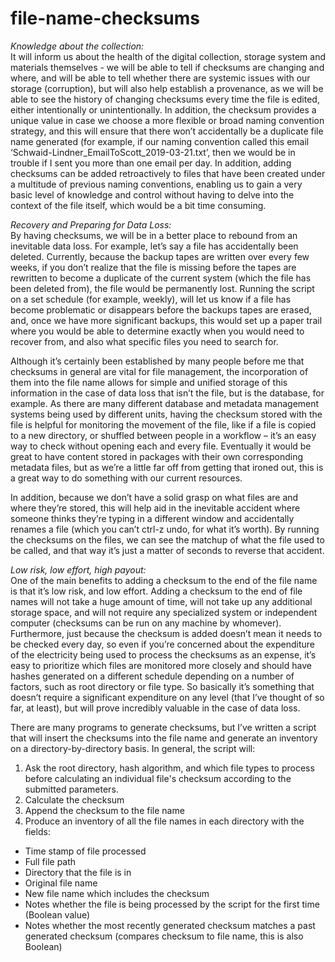 # file-name-checksums

*Knowledge about the collection:*  
It will inform us about the health of the digital collection, storage system and materials themselves - we will be able to tell if checksums are changing and where, and will be able to tell whether there are systemic issues with our storage (corruption), but will also help establish a provenance, as we will be able to see the history of changing checksums every time the file is edited, either intentionally or unintentionally. In addition, the checksum provides a unique value in case we choose a more flexible or broad naming convention strategy, and this will ensure that there won’t accidentally be a duplicate file name generated (for example, if our naming convention called this email ‘Schwaid-Lindner_EmailToScott_2019-03-21.txt’, then we would be in trouble if I sent you more than one email per day. In addition, adding checksums can be added retroactively to files that have been created under a multitude of previous naming conventions, enabling us to gain a very basic level of knowledge and control without having to delve into the context of the file itself, which would be a bit time consuming.
 
*Recovery and Preparing for Data Loss:*  
By having checksums, we will be in a better place to rebound from an inevitable data loss. For example, let’s say a file has accidentally been deleted. Currently, because the backup tapes are written over every few weeks, if you don’t realize that the file is missing before the tapes are rewritten to become a duplicate of the current system (which the file has been deleted from), the file would be permanently lost. Running the script on a set schedule (for example, weekly), will let us know if a file has become problematic or disappears before the backups tapes are erased, and, once we have more significant backups, this would set up a paper trail where you would be able to determine exactly when you would need to recover from, and also what specific files you need to search for.
 
Although it’s certainly been established by many people before me that checksums in general are vital for file management, the incorporation of them into the file name allows for simple and unified storage of this information in the case of data loss that isn’t the file, but is the database, for example. As there are many different database and metadata management systems being used by different units, having the checksum stored with the file is helpful for monitoring the movement of the file, like if a file is copied to a new directory, or shuffled between people in a workflow – it’s an easy way to check without opening each and every file. Eventually it would be great to have content stored in packages with their own corresponding metadata files, but as we’re a little far off from getting that ironed out, this is a great way to do something with our current resources.
 
In addition, because we don’t have a solid grasp on what files are and where they’re stored, this will help aid in the inevitable accident where someone thinks they’re typing in a different window and accidentally renames a file (which you can’t ctrl-z undo, for what it’s worth). By running the checksums on the files, we can see the matchup of what the file used to be called, and that way it’s just a matter of seconds to reverse that accident.
 
*Low risk, low effort, high payout:*  
One of the main benefits to adding a checksum to the end of the file name is that it’s low risk, and low effort. Adding a checksum to the end of file names will not take a huge amount of time, will not take up any additional storage space, and will not require any specialized system or independent computer (checksums can be run on any machine by whomever). Furthermore, just because the checksum is added doesn’t mean it needs to be checked every day, so even if you’re concerned about the expenditure of the electricity being used to process the checksums as an expense, it’s easy to prioritize which files are monitored more closely and should have hashes generated on a different schedule depending on a number of factors, such as root directory or file type. So basically it’s something that doesn’t require a significant expenditure on any level (that I’ve thought of so far, at least), but will prove incredibly valuable in the case of data loss.
 
There are many programs to generate checksums, but I’ve written a script that will insert the checksums into the file name and generate an inventory on a directory-by-directory basis.
In general, the script will:
1. Ask the root directory, hash algorithm, and which file types to process before calculating an individual file's checksum according to the submitted parameters.
2. Calculate the checksum
3. Append the checksum to the file name
4. Produce an inventory of all the file names in each directory with the fields:
 * Time stamp of file processed
 * Full file path
 * Directory that the file is in
 * Original file name
 * New file name which includes the checksum
 * Notes whether the file is being processed by the script for the first time (Boolean value)
 * Notes whether the most recently generated checksum matches a past generated checksum (compares checksum to file name, this is also Boolean)

